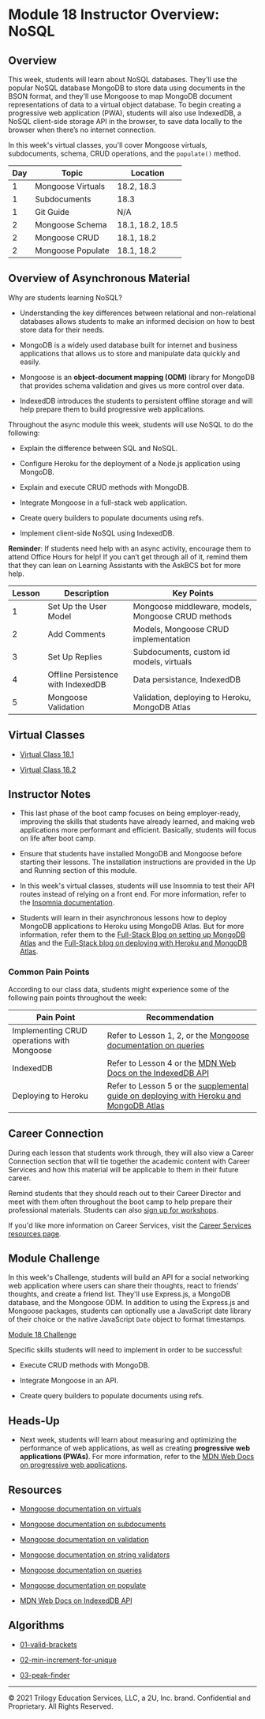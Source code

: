 # Module 18 Instructor Overview: NoSQL

## Overview

This week, students will learn about NoSQL databases. They'll use the popular NoSQL database MongoDB to store data using documents in the BSON format, and they'll use Mongoose to map MongoDB document representations of data to a virtual object database. To begin creating a progressive web application (PWA), students will also use IndexedDB, a NoSQL client-side storage API in the browser, to save data locally to the browser when there’s no internet connection.

In this week's virtual classes, you'll cover Mongoose virtuals, subdocuments, schema, CRUD operations, and the `populate()` method.

| Day  | Topic              | Location          |
| ---  | ---                | ---               |
| 1    | Mongoose Virtuals  | 18.2, 18.3        |
| 1    | Subdocuments       | 18.3              |
| 1    | Git Guide          | N/A               |
| 2    | Mongoose Schema    | 18.1, 18.2, 18.5  |
| 2    | Mongoose CRUD      | 18.1, 18.2        |
| 2    | Mongoose Populate  | 18.1, 18.2        |

## Overview of Asynchronous Material

Why are students learning NoSQL?

* Understanding the key differences between relational and non-relational databases allows students to make an informed decision on how to best store data for their needs.

* MongoDB is a widely used database built for internet and business applications that allows us to store and manipulate data quickly and easily.

* Mongoose is an **object-document mapping (ODM)** library for MongoDB that provides schema validation and gives us more control over data.

* IndexedDB introduces the students to persistent offline storage and will help prepare them to build progressive web applications.

Throughout the async module this week, students will use NoSQL to do the following:

* Explain the difference between SQL and NoSQL.

* Configure Heroku for the deployment of a Node.js application using MongoDB.

* Explain and execute CRUD methods with MongoDB.

* Integrate Mongoose in a full-stack web application.

* Create query builders to populate documents using refs.

* Implement client-side NoSQL using IndexedDB.

**Reminder**: If students need help with an async activity, encourage them to attend Office Hours for help! If you can’t get through all of it, remind them that they can lean on Learning Assistants with the AskBCS bot for more help.

| Lesson    | Description                        | Key Points                                          |
| ---       | ---                                | ---                                                 |
| 1         | Set Up the User Model              | Mongoose middleware, models, Mongoose CRUD methods  |
| 2         | Add Comments                       | Models, Mongoose CRUD implementation                |
| 3         | Set Up Replies                     | Subdocuments, custom id models, virtuals            |
| 4         | Offline Persistence with IndexedDB | Data persistance, IndexedDB                         |
| 5         | Mongoose Validation                | Validation, deploying to Heroku, MongoDB Atlas      |

## Virtual Classes

* [Virtual Class 18.1](./18.1-REQUIRED.md)

* [Virtual Class 18.2](./18.2-REQUIRED.md)

## Instructor Notes

* This last phase of the boot camp focuses on being employer-ready, improving the skills that students have already learned, and making web applications more performant and efficient. Basically, students will focus on life after boot camp.

* Ensure that students have installed MongoDB and Mongoose before starting their lessons. The installation instructions are provided in the Up and Running section of this module.

* In this week's virtual classes, students will use Insomnia to test their API routes instead of relying on a front end. For more information, refer to the [Insomnia documentation](https://support.insomnia.rest/).

* Students will learn in their asynchronous lessons how to deploy MongoDB applications to Heroku using MongoDB Atlas. But for more information, refer them to the [Full-Stack Blog on setting up MongoDB Atlas](https://coding-boot-camp.github.io/full-stack/mongodb/how-to-set-up-mongodb-atlas) and the [Full-Stack blog on deploying with Heroku and MongoDB Atlas](https://coding-boot-camp.github.io/full-stack/mongodb/deploy-with-heroku-and-mongodb-atlas).

### Common Pain Points

According to our class data, students might experience some of the following pain points throughout the week:

| Pain Point                                    | Recommendation       |
| ---                                           | ---                  |
| Implementing CRUD operations with Mongoose    | Refer to Lesson 1, 2, or the [Mongoose documentation on queries](https://mongoosejs.com/docs/queries.html) |
| IndexedDB                                       | Refer to Lesson 4 or the [MDN Web Docs on the IndexedDB API](https://developer.mozilla.org/en-US/docs/Web/API/IndexedDB_API) |
| Deploying to Heroku                           | Refer to Lesson 5 or the [supplemental guide on deploying with Heroku and MongoDB Atlas](https://coding-boot-camp.github.io/full-stack/mongodb/deploy-with-heroku-and-mongodb-atlas) |

## Career Connection

During each lesson that students work through, they will also view a Career Connection section that will tie together the academic content with Career Services and how this material will be applicable to them in their future career.

Remind students that they should reach out to their Career Director and meet with them often throughout the boot camp to help prepare their professional materials. Students can also [sign up for workshops](https://careerservicesonlineevents.splashthat.com/).

If you'd like more information on Career Services, visit the [Career Services resources page](https://mycareerspot.org/).

## Module Challenge

In this week's Challenge, students will build an API for a social networking web application where users can share their thoughts, react to friends’ thoughts, and create a friend list. They'll use Express.js, a MongoDB database, and the Mongoose ODM. In addition to using the Express.js and Mongoose packages, students can optionally use a JavaScript date library of their choice or the native JavaScript `Date` object to format timestamps.

[Module 18 Challenge](../../01-Class-Content/18-NoSQL/02-Challenge)

Specific skills students will need to implement in order to be successful:

* Execute CRUD methods with MongoDB.

* Integrate Mongoose in an API.

* Create query builders to populate documents using refs.

## Heads-Up

* Next week, students will learn about measuring and optimizing the performance of web applications, as well as creating **progressive web applications (PWAs)**. For more information, refer to the [MDN Web Docs on progressive web applications](https://developer.mozilla.org/en-US/docs/Web/Progressive_web_apps).

## Resources

* [Mongoose documentation on virtuals](https://mongoosejs.com/docs/tutorials/virtuals.html)

* [Mongoose documentation on subdocuments](https://mongoosejs.com/docs/subdocs.html)

* [Mongoose documentation on validation](https://mongoosejs.com/docs/validation.html)

* [Mongoose documentation on string validators](https://mongoosejs.com/docs/schematypes.html#string-validators)

* [Mongoose documentation on queries](https://mongoosejs.com/docs/queries.html)

* [Mongoose documentation on populate](https://mongoosejs.com/docs/populate.html)

* [MDN Web Docs on IndexedDB API](https://developer.mozilla.org/en-US/docs/Web/API/IndexedDB_API)

## Algorithms

* [01-valid-brackets](../../01-Class-Content/18-NoSQL/03-Algorithms/01-valid-brackets)

* [02-min-increment-for-unique](../../01-Class-Content/18-NoSQL/03-Algorithms/02-min-increment-for-unique)

* [03-peak-finder](../../01-Class-Content/18-NoSQL/03-Algorithms/03-peak-finder)

---
© 2021 Trilogy Education Services, LLC, a 2U, Inc. brand. Confidential and Proprietary. All Rights Reserved.
